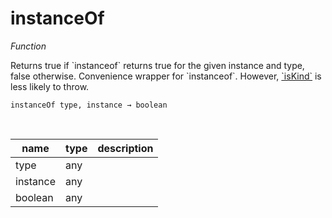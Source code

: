 # instanceOf

_Function_

Returns true if &#x60;instanceof&#x60; returns true for the given instance and type, false otherwise. Convenience wrapper for &#x60;instanceof&#x60;. However, [&#x60;isKind&#x60;](#iskind) is less likely to throw.

<pre><code>instanceOf type, instance &rarr; boolean</code></pre>
<br>

| name | type | description |
|------|------|-------------|
|type|any||
|instance|any||
|boolean|any||


